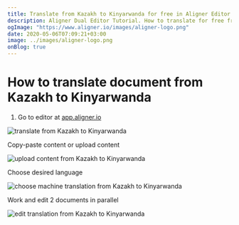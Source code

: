 ```yaml
---
title: Translate from Kazakh to Kinyarwanda for free in Aligner Editor
description: Aligner Dual Editor Tutorial. How to translate for free from Kazakh to Kinyarwanda. Aligner is multilingual document management platform. 
ogImage: "https://www.aligner.io/images/aligner-logo.png"
date: 2020-05-06T07:09:21+03:00
image: ../images/aligner-logo.png
onBlog: true
---
```


# How to translate document from Kazakh to Kinyarwanda

1. Go to editor at [app.aligner.io](https://app.aligner.io "Aligner App web page")

![translate from Kazakh to Kinyarwanda](../aligner-blank-editor.png "translate from Kazakh to Kinyarwanda")

Copy-paste content or upload content

![upload content from Kazakh to Kinyarwanda](../aligner-uploaded-document.png "upload content from Kazakh to Kinyarwanda")

Choose desired language

![choose machine translation from Kazakh to Kinyarwanda](../aligner-language-dropdown.png "choose machine translation from Kazakh to Kinyarwanda")

Work and edit 2 documents in parallel

![edit translation from Kazakh to Kinyarwanda](../aligner-double-sitded-editor.png "edit translation from Kazakh to Kinyarwanda")

